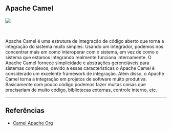 ## Apache Camel


<div><img src="https://upload.wikimedia.org/wikipedia/commons/thumb/1/11/Apache_Camel_Logo.svg/1280px-Apache_Camel_Logo.svg.png"/></div>


<br/>
<br/>

<p>
  Apache Camel é uma estrutura de integração de código aberto que torna a integração do sistema muito simples. Usando um integrador, podemos nos concentrar mais em como interoperar com o sistema, em vez de como o sistema que estamos integrando realmente funciona internamente. O Apache Camel fornece simplicidade e abstrações gerenciáveis para sistemas complexos, devido a essas características o Apache Camel é considerado um excelente framework de integração. Além disso, o Apache Camel torna a integração em projetos de software muito produtiva. Basicamente com pouco código podemos fazer muitas coisas que precisariam de muito código, bibliotecas externas, controle interno, etc.
  
</p>


<hr>

## Referências

<ul>
 <li>
     <a href="https://camel.apache.org/components/3.4.x/eips/enterprise-integration-patterns.html"> Camel Apache Org</a>
  </li>
</ul>




